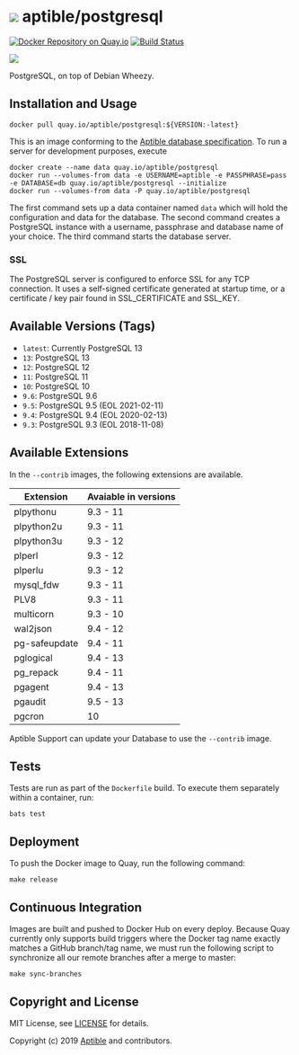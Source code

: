 # ![](https://gravatar.com/avatar/11d3bc4c3163e3d238d558d5c9d98efe?s=64) aptible/postgresql

[![Docker Repository on Quay.io](https://quay.io/repository/aptible/postgresql/status "Docker Repository on Quay.io")](https://quay.io/repository/aptible/postgresql)
[![Build Status](https://travis-ci.org/aptible/docker-postgresql.svg?branch=master)](https://travis-ci.org/aptible/docker-postgresql)

[![](http://dockeri.co/image/aptible/postgresql)](https://registry.hub.docker.com/u/aptible/postgresql/)

PostgreSQL, on top of Debian Wheezy.

## Installation and Usage

    docker pull quay.io/aptible/postgresql:${VERSION:-latest}

This is an image conforming to the [Aptible database specification](https://support.aptible.com/topics/paas/deploy-custom-database/). To run a server for development purposes, execute

    docker create --name data quay.io/aptible/postgresql
    docker run --volumes-from data -e USERNAME=aptible -e PASSPHRASE=pass -e DATABASE=db quay.io/aptible/postgresql --initialize
    docker run --volumes-from data -P quay.io/aptible/postgresql

The first command sets up a data container named `data` which will hold the configuration and data for the database. The second command creates a PostgreSQL instance with a username, passphrase and database name of your choice. The third command starts the database server.

### SSL

The PostgreSQL server is configured to enforce SSL for any TCP connection. It uses a self-signed certificate generated at startup time, or a certificate / key pair found in SSL_CERTIFICATE and SSL_KEY.

## Available Versions (Tags)

* `latest`: Currently PostgreSQL 13
* `13`: PostgreSQL 13
* `12`: PostgreSQL 12
* `11`: PostgreSQL 11
* `10`: PostgreSQL 10
* `9.6`: PostgreSQL 9.6
* `9.5`: PostgreSQL 9.5 (EOL 2021-02-11)
* `9.4`: PostgreSQL 9.4 (EOL 2020-02-13)
* `9.3`: PostgreSQL 9.3 (EOL 2018-11-08)

## Available Extensions

In the `--contrib` images, the following extensions are available.

| Extension | Avaiable in versions|
|-----------|---------------------|
| plpythonu | 9.3 - 11 |
| plpython2u | 9.3 - 11 |
| plpython3u | 9.3 - 12 |
| plperl | 9.3 - 12 |
| plperlu | 9.3 - 12 |
| mysql_fdw | 9.3 - 11 |
| PLV8 |  9.3 - 11|
| multicorn | 9.3 - 10 |
| wal2json |  9.4 - 12 |
| pg-safeupdate | 9.4 - 11 |
| pglogical | 9.4 - 13 |
| pg_repack | 9.4 - 11 |
| pgagent | 9.4 - 13 |
| pgaudit |  9.5 - 13 |
| pgcron | 10 |

Aptible Support can update your Database to use the `--contrib` image.

## Tests

Tests are run as part of the `Dockerfile` build. To execute them separately within a container, run:

    bats test

## Deployment

To push the Docker image to Quay, run the following command:

    make release

## Continuous Integration

Images are built and pushed to Docker Hub on every deploy. Because Quay currently only supports build triggers where the Docker tag name exactly matches a GitHub branch/tag name, we must run the following script to synchronize all our remote branches after a merge to master:

    make sync-branches

## Copyright and License

MIT License, see [LICENSE](LICENSE.md) for details.

Copyright (c) 2019 [Aptible](https://www.aptible.com) and contributors.
